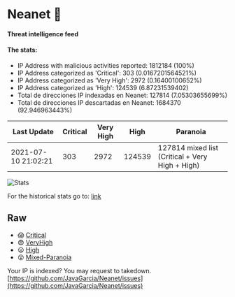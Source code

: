# Neanet :hocho:
#### Threat intelligence feed
#### The stats:

- IP Address with malicious activities reported: 1812184 (100%)
- IP Address categorized as 'Critical':  303 (0.0167201564521%)
- IP Address categorized as 'Very High':  2972 (0.16400100652%)
- IP Address categorized as 'High':  124539 (6.87231539402)
- Total de direcciones IP indexadas en Neanet:  127814 (7.05303655699%)
- Total de direcciones IP descartadas en Neanet:  1684370 (92.946963443%)

| Last Update | Critical | Very High | High | Paranoia |
| --- | --- | --- | --- | --- |
| 2021-07-10 21:02:21 | 303 | 2972 | 124539 | 127814 mixed list (Critical + Very High + High)|

![Stats](https://docs.google.com/spreadsheets/d/e/2PACX-1vSnaNMIXVabIpDJjufMlzH7poXnshF3mgd8Is1g9ytUEzVsP5my4Trn8f-xkoLLQ38xpL3HtmUexLo6/pubchart?oid=501124687&format=image)

For the historical stats go to: [link](/stats.csv)
## Raw
- :scream: [Critical](https://raw.githubusercontent.com/JavaGarcia/Neanet/master/blacklists/neanet_critical.txt)
- :fearful: [VeryHigh](https://raw.githubusercontent.com/JavaGarcia/Neanet/master/blacklists/neanet_veryHigh.txtt)
- :frowning: [High](https://raw.githubusercontent.com/JavaGarcia/Neanet/master/blacklists/neanet_high.txt)
- :dizzy_face: [Mixed-Paranoia](https://raw.githubusercontent.com/JavaGarcia/Neanet/master/blacklists/neanet_all.txt)


Your IP is indexed? You may request to takedown. [https://github.com/JavaGarcia/Neanet/issues](https://github.com/JavaGarcia/Neanet/issues)
















































































































































































































































































































































































































































































































































































































































































































































































































































































































































































































































































































































































































































































































































































































































































































































































































































































































































































































































































































































































































































































































































































































































































































































































































































































































































































































































































































































































































































































































































































































































































































































































































































































































































































































































































































































































































































































































































































































































































































































































































































































































































































































































































































































































































































































































































































































































































































































































































































































































































































































































































































































































































































































































































































































































































































































































































































































































































































































































































































































































































































































































































































































































































































































































































































































































































































































































































































































































































































































































































































































































































































































































































































































































































































































































































































































































































































































































